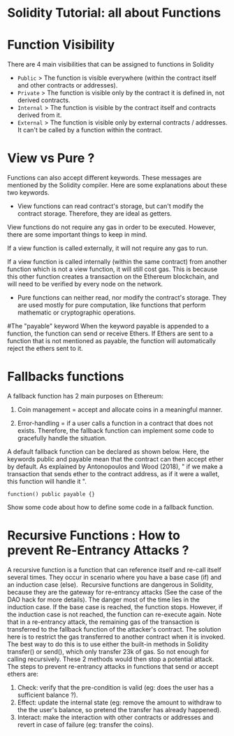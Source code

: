 # Solidity Tutorial: all about Functions

# Function Visibility
There are 4 main visibilities that can be assigned to functions in Solidity
* `Public` > The function is visible everywhere (within the contract itself and other contracts or addresses).
* `Private` > The function is visible only by the contract it is defined in, not derived contracts.
* `Internal` > The function is visible by the contract itself and contracts derived from it.
* `External` > The function is visible only by external contracts / addresses. It can't be called by a function within the contract.

# View vs Pure ?
Functions can also accept different keywords. These messages are mentioned by the Solidity compiler. Here are some explanations about these two keywords.
* View functions can read contract's storage, but can't modify the contract storage. Therefore, they are ideal as getters.

View functions do not require any gas in order to be executed. However, there are some important things to keep in mind.

If a view function is called externally, it will not require any gas to run.

If a view function is called internally (within the same contract) from another function which is not a view function, it will still cost gas. This is because this other function creates a transaction on the Ethereum blockchain, and will need to be verified by every node on the network.

* Pure functions can neither read, nor modify the contract's storage. They are used mostly for pure computation, like functions that perform mathematic or cryptographic operations.

#The "payable" keyword
When the keyword payable is appended to a function, the function can send or receive Ethers.
If Ethers are sent to a function that is not mentioned as payable, the function will automatically reject the ethers sent to it.

# Fallbacks functions
A fallback function has 2 main purposes on Ethereum:

1. Coin management = accept and allocate coins in a meaningful manner.

2. Error-handling = if a user calls a function in a contract that does not exists. Therefore, the fallback function can implement some code to gracefully handle the situation.

A default fallback function can be declared as shown below. Here, the keywords public and payable mean that the contract can then accept ether by default. As explained by Antonopoulos and Wood (2018), " if we make a transaction that sends ether to the contract address, as if it were a wallet, this function will handle it ".
```
function() public payable {}
```
Show some code about how to define some code in a fallback function.

# Recursive Functions : How to prevent Re-Entrancy Attacks ?
A recursive function is a function that can reference itself and re-call itself several times. They occur in scenario where you have a base case (if) and an induction case (else). 
Recursive functions are dangerous in Solidity, because they are the gateway for re-entrancy attacks (See the case of the DAO hack for more details). The danger most of the time lies in the induction case. If the base case is reached, the function stops. However, if the induction case is not reached, the function can re-execute again.
Note that in a re-entrancy attack, the remaining gas of the transaction is transferred to the fallback function of the attacker's contract. The solution here is to restrict the gas transferred to another contract when it is invoked. The best way to do this is to use either the built-in methods in Solidity transfer() or send(), which only transfer 23k of gas. So not enough for calling recursively. These 2 methods would then stop a potential attack. 
The steps to prevent re-entrancy attacks in functions that send or accept ethers are:

1. Check: verify that the pre-condition is valid (eg: does the user has a sufficient balance ?).
2. Effect: update the internal state (eg: remove the amount to withdraw to the the user's balance, so pretend the transfer has already happened).
3. Interact: make the interaction with other contracts or addresses and revert in case of failure (eg: transfer the coins).